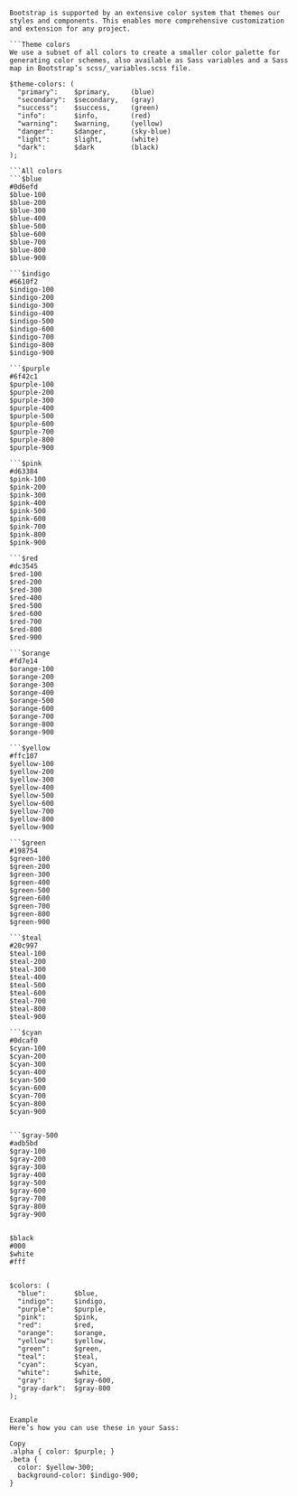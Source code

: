 ```Color
Bootstrap is supported by an extensive color system that themes our styles and components. This enables more comprehensive customization and extension for any project.

```Theme colors
We use a subset of all colors to create a smaller color palette for generating color schemes, also available as Sass variables and a Sass map in Bootstrap’s scss/_variables.scss file.

$theme-colors: (
  "primary":    $primary,     (blue)
  "secondary":  $secondary,   (gray)
  "success":    $success,     (green)
  "info":       $info,        (red)
  "warning":    $warning,     (yellow)
  "danger":     $danger,      (sky-blue)
  "light":      $light,       (white)
  "dark":       $dark         (black)
); 

```All colors
```$blue
#0d6efd
$blue-100
$blue-200
$blue-300
$blue-400
$blue-500
$blue-600
$blue-700
$blue-800
$blue-900

```$indigo
#6610f2
$indigo-100
$indigo-200
$indigo-300
$indigo-400
$indigo-500
$indigo-600
$indigo-700
$indigo-800
$indigo-900

```$purple
#6f42c1
$purple-100
$purple-200
$purple-300
$purple-400
$purple-500
$purple-600
$purple-700
$purple-800
$purple-900

```$pink
#d63384
$pink-100
$pink-200
$pink-300
$pink-400
$pink-500
$pink-600
$pink-700
$pink-800
$pink-900

```$red
#dc3545
$red-100
$red-200
$red-300
$red-400
$red-500
$red-600
$red-700
$red-800
$red-900

```$orange
#fd7e14
$orange-100
$orange-200
$orange-300
$orange-400
$orange-500
$orange-600
$orange-700
$orange-800
$orange-900

```$yellow
#ffc107
$yellow-100
$yellow-200
$yellow-300
$yellow-400
$yellow-500
$yellow-600
$yellow-700
$yellow-800
$yellow-900

```$green
#198754
$green-100
$green-200
$green-300
$green-400
$green-500
$green-600
$green-700
$green-800
$green-900

```$teal
#20c997
$teal-100
$teal-200
$teal-300
$teal-400
$teal-500
$teal-600
$teal-700
$teal-800
$teal-900

```$cyan
#0dcaf0
$cyan-100
$cyan-200
$cyan-300
$cyan-400
$cyan-500
$cyan-600
$cyan-700
$cyan-800
$cyan-900


```$gray-500
#adb5bd
$gray-100
$gray-200
$gray-300
$gray-400
$gray-500
$gray-600
$gray-700
$gray-800
$gray-900


$black
#000
$white
#fff


$colors: (
  "blue":       $blue,
  "indigo":     $indigo,
  "purple":     $purple,
  "pink":       $pink,
  "red":        $red,
  "orange":     $orange,
  "yellow":     $yellow,
  "green":      $green,
  "teal":       $teal,
  "cyan":       $cyan,
  "white":      $white,
  "gray":       $gray-600,
  "gray-dark":  $gray-800
);


Example
Here’s how you can use these in your Sass:

Copy
.alpha { color: $purple; }
.beta {
  color: $yellow-300;
  background-color: $indigo-900;
}